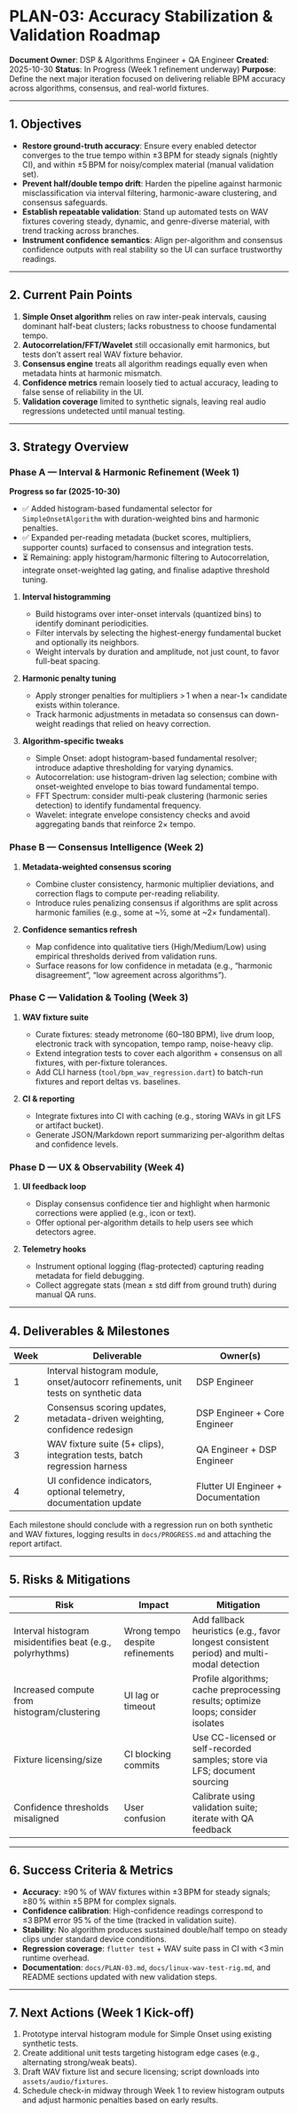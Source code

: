 # PLAN-03: Accuracy Stabilization & Validation Roadmap

**Document Owner**: DSP & Algorithms Engineer + QA Engineer
**Created**: 2025-10-30
**Status**: In Progress (Week 1 refinement underway)
**Purpose**: Define the next major iteration focused on delivering reliable BPM accuracy across algorithms, consensus, and real-world fixtures.

---

## 1. Objectives

- **Restore ground-truth accuracy**: Ensure every enabled detector converges to the true tempo within ±3 BPM for steady signals (nightly CI), and within ±5 BPM for noisy/complex material (manual validation set).
- **Prevent half/double tempo drift**: Harden the pipeline against harmonic misclassification via interval filtering, harmonic-aware clustering, and consensus safeguards.
- **Establish repeatable validation**: Stand up automated tests on WAV fixtures covering steady, dynamic, and genre-diverse material, with trend tracking across branches.
- **Instrument confidence semantics**: Align per-algorithm and consensus confidence outputs with real stability so the UI can surface trustworthy readings.

---

## 2. Current Pain Points

1. **Simple Onset algorithm** relies on raw inter-peak intervals, causing dominant half-beat clusters; lacks robustness to choose fundamental tempo.
2. **Autocorrelation/FFT/Wavelet** still occasionally emit harmonics, but tests don’t assert real WAV fixture behavior.
3. **Consensus engine** treats all algorithm readings equally even when metadata hints at harmonic mismatch.
4. **Confidence metrics** remain loosely tied to actual accuracy, leading to false sense of reliability in the UI.
5. **Validation coverage** limited to synthetic signals, leaving real audio regressions undetected until manual testing.

---

## 3. Strategy Overview

### Phase A — Interval & Harmonic Refinement (Week 1)

**Progress so far (2025-10-30)**

- ✅ Added histogram-based fundamental selector for `SimpleOnsetAlgorithm` with duration-weighted bins and harmonic penalties.
- ✅ Expanded per-reading metadata (bucket scores, multipliers, supporter counts) surfaced to consensus and integration tests.
- ⏳ Remaining: apply histogram/harmonic filtering to Autocorrelation, integrate onset-weighted lag gating, and finalise adaptive threshold tuning.

1. **Interval histogramming**
   - Build histograms over inter-onset intervals (quantized bins) to identify dominant periodicities.
   - Filter intervals by selecting the highest-energy fundamental bucket and optionally its neighbors.
   - Weight intervals by duration and amplitude, not just count, to favor full-beat spacing.

2. **Harmonic penalty tuning**
   - Apply stronger penalties for multipliers > 1 when a near-1× candidate exists within tolerance.
   - Track harmonic adjustments in metadata so consensus can down-weight readings that relied on heavy correction.

3. **Algorithm-specific tweaks**
   - Simple Onset: adopt histogram-based fundamental resolver; introduce adaptive thresholding for varying dynamics.
   - Autocorrelation: use histogram-driven lag selection; combine with onset-weighted envelope to bias toward fundamental tempo.
   - FFT Spectrum: consider multi-peak clustering (harmonic series detection) to identify fundamental frequency.
   - Wavelet: integrate envelope consistency checks and avoid aggregating bands that reinforce 2× tempo.

### Phase B — Consensus Intelligence (Week 2)

1. **Metadata-weighted consensus scoring**
   - Combine cluster consistency, harmonic multiplier deviations, and correction flags to compute per-reading reliability.
   - Introduce rules penalizing consensus if algorithms are split across harmonic families (e.g., some at ~½, some at ~2× fundamental).

2. **Confidence semantics refresh**
   - Map confidence into qualitative tiers (High/Medium/Low) using empirical thresholds derived from validation runs.
   - Surface reasons for low confidence in metadata (e.g., “harmonic disagreement”, “low agreement across algorithms”).

### Phase C — Validation & Tooling (Week 3)

1. **WAV fixture suite**
   - Curate fixtures: steady metronome (60–180 BPM), live drum loop, electronic track with syncopation, tempo ramp, noise-heavy clip.
   - Extend integration tests to cover each algorithm + consensus on all fixtures, with per-fixture tolerances.
   - Add CLI harness (`tool/bpm_wav_regression.dart`) to batch-run fixtures and report deltas vs. baselines.

2. **CI & reporting**
   - Integrate fixtures into CI with caching (e.g., storing WAVs in git LFS or artifact bucket).
   - Generate JSON/Markdown report summarizing per-algorithm deltas and confidence levels.

### Phase D — UX & Observability (Week 4)

1. **UI feedback loop**
   - Display consensus confidence tier and highlight when harmonic corrections were applied (e.g., icon or text).
   - Offer optional per-algorithm details to help users see which detectors agree.

2. **Telemetry hooks**
   - Instrument optional logging (flag-protected) capturing reading metadata for field debugging.
   - Collect aggregate stats (mean ± std diff from ground truth) during manual QA runs.

---

## 4. Deliverables & Milestones

| Week | Deliverable | Owner(s) |
| ---- | ----------- | -------- |
| 1 | Interval histogram module, onset/autocorr refinements, unit tests on synthetic data | DSP Engineer |
| 2 | Consensus scoring updates, metadata-driven weighting, confidence redesign | DSP Engineer + Core Engineer |
| 3 | WAV fixture suite (5+ clips), integration tests, batch regression harness | QA Engineer + DSP Engineer |
| 4 | UI confidence indicators, optional telemetry, documentation update | Flutter UI Engineer + Documentation |

Each milestone should conclude with a regression run on both synthetic and WAV fixtures, logging results in `docs/PROGRESS.md` and attaching the report artifact.

---

## 5. Risks & Mitigations

| Risk | Impact | Mitigation |
| ---- | ------ | ---------- |
| Interval histogram misidentifies beat (e.g., polyrhythms) | Wrong tempo despite refinements | Add fallback heuristics (e.g., favor longest consistent period) and multi-modal detection |
| Increased compute from histogram/clustering | UI lag or timeout | Profile algorithms; cache preprocessing results; optimize loops; consider isolates |
| Fixture licensing/size | CI blocking commits | Use CC-licensed or self-recorded samples; store via LFS; document sourcing |
| Confidence thresholds misaligned | User confusion | Calibrate using validation suite; iterate with QA feedback |

---

## 6. Success Criteria & Metrics

- **Accuracy**: ≥90 % of WAV fixtures within ±3 BPM for steady signals; ≥80 % within ±5 BPM for complex signals.
- **Confidence calibration**: High-confidence readings correspond to ≤3 BPM error 95 % of the time (tracked in validation suite).
- **Stability**: No algorithm produces sustained double/half tempo on steady clips under standard device conditions.
- **Regression coverage**: `flutter test` + WAV suite pass in CI with <3 min runtime overhead.
- **Documentation**: `docs/PLAN-03.md`, `docs/linux-wav-test-rig.md`, and README sections updated with new validation steps.

---

## 7. Next Actions (Week 1 Kick-off)

1. Prototype interval histogram module for Simple Onset using existing synthetic tests.
2. Create additional unit tests targeting histogram edge cases (e.g., alternating strong/weak beats).
3. Draft WAV fixture list and secure licensing; script downloads into `assets/audio/fixtures`.
4. Schedule check-in midway through Week 1 to review histogram outputs and adjust harmonic penalties based on early results.

